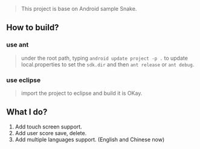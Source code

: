 > This project is base on Android sample Snake.

## How to build?

### use ant
> under the root path, typing `android update project -p .` to update local.properties to set the `sdk.dir` and then `ant release` or `ant debug`.

### use eclipse
> import the project to eclipse and build it is OKay.

## What I do?
1. Add touch screen support.
2. Add user score save, delete.
3. Add multiple languages support. (English and Chinese now)
